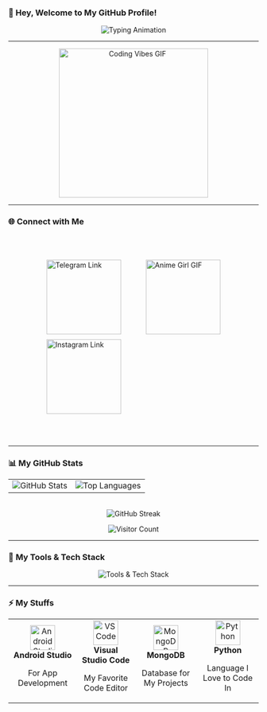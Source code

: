 ### **👋 Hey, Welcome to My GitHub Profile!**

<p align="center">
  <img src="https://readme-typing-svg.herokuapp.com?font=Fira+Code&size=26&pause=1000&color=FF6347&width=500&lines=Hello%2C+I'm+Akshay!;A+Passionate+18-year-old+Coder;I+from+India;I+❤️+Coding%2C+Music%2C+and+Gaming!;Welcome+to+my+creative+space!+" alt="Typing Animation" />
</p>

---

<p align="center">
  <img align="center" alt="Coding Vibes GIF" src="https://media.giphy.com/media/qgQUggAC3Pfv687qPC/giphy.gif" width="300" />
</p>  

---

### 🌐 **Connect with Me**

<div style="display: flex; justify-content: center; align-items: flex-start; padding: 50px; width: 100%; box-sizing: border-box;">
  <div style="display: flex; flex-direction: column; margin-right: 50px;">
    <a href="https://t.me/Fakeshingami" target="_blank">
      <img src="https://img.shields.io/badge/Telegram-1b77FF?style=for-the-badge&logo=telegram&logoColor=white" alt="Telegram Link" width="150" />
    </a>
    <a href="https://instagram.com/a_kshay904" target="_blank" style="margin-top: 10px;">
      <img src="https://img.shields.io/badge/Instagram-E4405F?style=for-the-badge&logo=instagram&logoColor=white" alt="Instagram Link" width="150" />
    </a>
  </div>
  <div style="align-item: end;">
    <img src="assets/rem-chuunibyou-anime.gif" alt="Anime Girl GIF" width="150" />
  </div>
</div>

---

### **📊 My GitHub Stats**
<div align="center">
  <table>
    <tr>
      <td>
        <img src="https://github-readme-stats.vercel.app/api?username=ultroi&show_icons=true&theme=radical&hide_border=true" alt="GitHub Stats" />
      </td>
      <td>
        <img src="https://github-readme-stats.vercel.app/api/top-langs/?username=ultroi&layout=compact&theme=radical&hide_border=true&hide=css" alt="Top Languages" />
      </td>
    </tr>
  </table>
  <br />
  <img src="https://github-readme-streak-stats.herokuapp.com/?user=ultroi&theme=radical&hide_border=true" alt="GitHub Streak" />
</div>

<p align="center">
  <img src="https://visitor-badge.laobi.icu/badge?page_id=ultroi" alt="Visitor Count" />
</p>

---

### 🚀 **My Tools & Tech Stack**
<div align="center">
  <img src="https://skillicons.dev/icons?i=androidstudio,vscode,git,python,mongodb" alt="Tools & Tech Stack" />
</div>

---

### ⚡ **My Stuffs**
<div align="center">
  <table>
    <tr>
      <td align="center" width="150">
        <img src="https://skillicons.dev/icons?i=androidstudio" width="50" alt="Android Studio" />
        <br />
        <b>Android Studio</b>
        <p>For App Development</p>
      </td>
      <td align="center" width="150">
        <img src="https://skillicons.dev/icons?i=vscode" width="50" alt="VS Code" />
        <br />
        <b>Visual Studio Code</b>
        <p>My Favorite Code Editor</p>
      </td>
      <td align="center" width="150">
        <img src="https://skillicons.dev/icons?i=mongodb" width="50" alt="MongoDB" />
        <br />
        <b>MongoDB</b>
        <p>Database for My Projects</p>
      </td>
      <td align="center" width="150">
        <img src="https://skillicons.dev/icons?i=python" width="50" alt="Python" />
        <br />
        <b>Python</b>
        <p>Language I Love to Code In</p>
      </td>
    </tr>
  </table>
</div>
